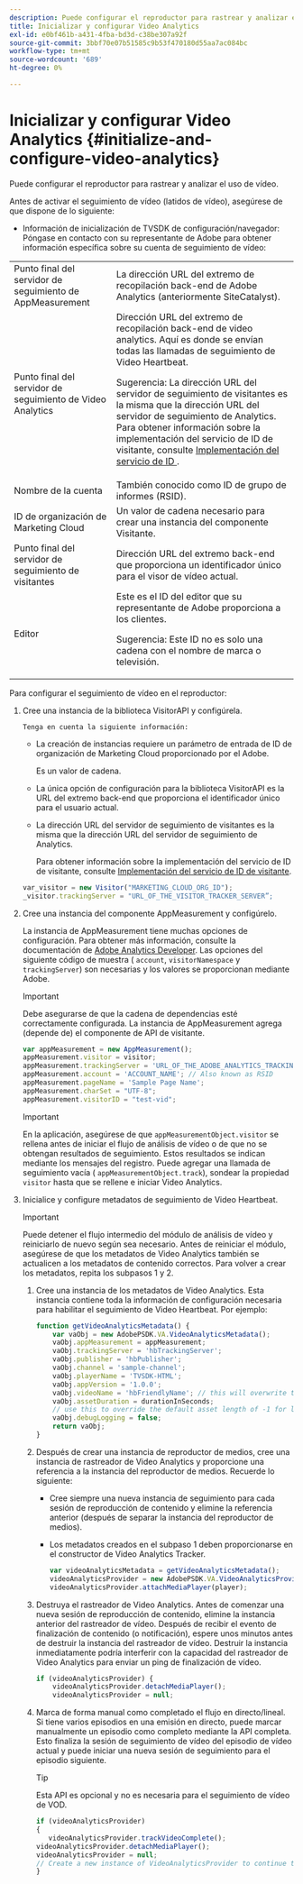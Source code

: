 ```yaml
---
description: Puede configurar el reproductor para rastrear y analizar el uso de vídeo.
title: Inicializar y configurar Video Analytics
exl-id: e0bf461b-a431-4fba-bd3d-c38be307a92f
source-git-commit: 3bbf70e07b51585c9b53f470180d55aa7ac084bc
workflow-type: tm+mt
source-wordcount: '689'
ht-degree: 0%

---
```


# Inicializar y configurar Video Analytics {#initialize-and-configure-video-analytics}

Puede configurar el reproductor para rastrear y analizar el uso de vídeo.

Antes de activar el seguimiento de vídeo (latidos de vídeo), asegúrese de que dispone de lo siguiente:

* Información de inicialización de TVSDK de configuración/navegador: Póngase en contacto con su representante de Adobe para obtener información específica sobre su cuenta de seguimiento de vídeo:

<table id="table_3565328ABBEE4605A92EAE1ADE5D6F84">
 <tbody>
  <tr>
   <td colname="col1"> Punto final del servidor de seguimiento de AppMeasurement </td>
   <td colname="col2"> La dirección URL del extremo de recopilación back-end de Adobe Analytics (anteriormente SiteCatalyst). </td>
  </tr>
  <tr>
   <td colname="col1"> Punto final del servidor de seguimiento de Video Analytics </td>
   <td colname="col2"> Dirección URL del extremo de recopilación back-end de video analytics. Aquí es donde se envían todas las llamadas de seguimiento de Video Heartbeat. <p>Sugerencia:  La dirección URL del servidor de seguimiento de visitantes es la misma que la dirección URL del servidor de seguimiento de Analytics. Para obtener información sobre la implementación del servicio de ID de visitante, consulte <a href="https://experienceleague.adobe.com/docs/id-service/using/implementation/setup-target.html?lang=en" format="html" scope="external"> Implementación del servicio de ID </a>. </p> </td>
  </tr>
  <tr>
   <td colname="col1"> Nombre de la cuenta </td>
   <td colname="col2"> También conocido como ID de grupo de informes (RSID). </td>
  </tr>
  <tr>
   <td colname="col1"> ID de organización de Marketing Cloud </td>
   <td colname="col2"> Un valor de cadena necesario para crear una instancia del componente Visitante. </td>
  </tr>
  <tr>
   <td colname="col1"> Punto final del servidor de seguimiento de visitantes </td>
   <td colname="col2"> Dirección URL del extremo back-end que proporciona un identificador único para el visor de vídeo actual. </td>
  </tr>
  <tr>
   <td colname="col1"> Editor </td>
   <td colname="col2"> Este es el ID del editor que su representante de Adobe proporciona a los clientes. <p>Sugerencia:  Este ID no es solo una cadena con el nombre de marca o televisión. </p> </td>
  </tr>
 </tbody>
</table>

Para configurar el seguimiento de vídeo en el reproductor:

1. Cree una instancia de la biblioteca VisitorAPI y configúrela.

       Tenga en cuenta la siguiente información:
   
   * La creación de instancias requiere un parámetro de entrada de ID de organización de Marketing Cloud proporcionado por el Adobe.

      Es un valor de cadena.
   * La única opción de configuración para la biblioteca VisitorAPI es la URL del extremo back-end que proporciona el identificador único para el usuario actual.
   * La dirección URL del servidor de seguimiento de visitantes es la misma que la dirección URL del servidor de seguimiento de Analytics.

      Para obtener información sobre la implementación del servicio de ID de visitante, consulte [Implementación del servicio de ID de visitante](https://experienceleague.adobe.com/docs/id-service/using/implementation/setup-target.html?lang=en).

   ```js
   var_visitor = new Visitor("MARKETING_CLOUD_ORG_ID");
   _visitor.trackingServer = "URL_OF_THE_VISITOR_TRACKER_SERVER”;
   ```

2. Cree una instancia del componente AppMeasurement y configúrelo.

   La instancia de AppMeasurement tiene muchas opciones de configuración. Para obtener más información, consulte la documentación de [Adobe Analytics Developer](https://microsite.omniture.com/t2/help/en_US/reference/#Developer). Las opciones del siguiente código de muestra ( `account`, `visitorNamespace` y `trackingServer`) son necesarias y los valores se proporcionan mediante Adobe.

   >[!IMPORTANT]
   >
   >Debe asegurarse de que la cadena de dependencias esté correctamente configurada. La instancia de AppMeasurement agrega (depende de) el componente de API de visitante.

   ```js
   var appMeasurement = new AppMeasurement();
   appMeasurement.visitor = visitor;
   appMeasurement.trackingServer = 'URL_OF_THE_ADOBE_ANALYTICS_TRACKING_SERVER';
   appMeasurement.account = 'ACCOUNT_NAME'; // Also known as RSID
   appMeasurement.pageName = 'Sample Page Name';
   appMeasurement.charSet = "UTF-8";
   appMeasurement.visitorID = "test-vid";
   ```

   >[!IMPORTANT]
   >
   >En la aplicación, asegúrese de que `appMeasurementObject.visitor` se rellena antes de iniciar el flujo de análisis de vídeo o de que no se obtengan resultados de seguimiento. Estos resultados se indican mediante los mensajes del registro. Puede agregar una llamada de seguimiento vacía ( `appMeasurementObject.track`), sondear la propiedad `visitor` hasta que se rellene e iniciar Video Analytics.

3. Inicialice y configure metadatos de seguimiento de Video Heartbeat.

   >[!IMPORTANT]
   >
   >Puede detener el flujo intermedio del módulo de análisis de vídeo y reiniciarlo de nuevo según sea necesario. Antes de reiniciar el módulo, asegúrese de que los metadatos de Video Analytics también se actualicen a los metadatos de contenido correctos. Para volver a crear los metadatos, repita los subpasos 1 y 2.

   1. Cree una instancia de los metadatos de Video Analytics.
Esta instancia contiene toda la información de configuración necesaria para habilitar el seguimiento de Video Heartbeat. Por ejemplo:

      ```js
      function getVideoAnalyticsMetadata() {
          var vaObj = new AdobePSDK.VA.VideoAnalyticsMetadata();
          vaObj.appMeasurement = appMeasurement;
          vaObj.trackingServer = 'hbTrackingServer';
          vaObj.publisher = 'hbPublisher';
          vaObj.channel = 'sample-channel';
          vaObj.playerName = 'TVSDK-HTML';
          vaObj.appVersion = '1.0.0';
          vaObj.videoName = 'hbFriendlyName'; // this will overwrite the ContextData variable a.media.friendlyName
          vaObj.assetDuration = durationInSeconds;
          // use this to override the default asset length of -1 for live streams
          vaObj.debugLogging = false;
          return vaObj;
      }
      ```

   2. Después de crear una instancia de reproductor de medios, cree una instancia de rastreador de Video Analytics y proporcione una referencia a la instancia del reproductor de medios.
Recuerde lo siguiente:

      * Cree siempre una nueva instancia de seguimiento para cada sesión de reproducción de contenido y elimine la referencia anterior (después de separar la instancia del reproductor de medios).
      * Los metadatos creados en el subpaso 1 deben proporcionarse en el constructor de Video Analytics Tracker.

         ```js
         var videoAnalyticsMetadata = getVideoAnalyticsMetadata();
         videoAnalyticsProvider = new AdobePSDK.VA.VideoAnalyticsProvider(videoAnalyticsMetadata);
         videoAnalyticsProvider.attachMediaPlayer(player);
         ```
   3. Destruya el rastreador de Video Analytics.
Antes de comenzar una nueva sesión de reproducción de contenido, elimine la instancia anterior del rastreador de vídeo. Después de recibir el evento de finalización de contenido (o notificación), espere unos minutos antes de destruir la instancia del rastreador de vídeo. Destruir la instancia inmediatamente podría interferir con la capacidad del rastreador de Video Analytics para enviar un ping de finalización de vídeo.

      ```js
      if (videoAnalyticsProvider) {
          videoAnalyticsProvider.detachMediaPlayer();
          videoAnalyticsProvider = null;
      ```

   4. Marca de forma manual como completado el flujo en directo/lineal.
Si tiene varios episodios en una emisión en directo, puede marcar manualmente un episodio como completo mediante la API completa. Esto finaliza la sesión de seguimiento de vídeo del episodio de vídeo actual y puede iniciar una nueva sesión de seguimiento para el episodio siguiente.
      >[!TIP]
      >
      >Esta API es opcional y no es necesaria para el seguimiento de vídeo de VOD.

      ```js
      if (videoAnalyticsProvider)
      {
         videoAnalyticsProvider.trackVideoComplete();
      videoAnalyticsProvider.detachMediaPlayer();
      videoAnalyticsProvider = null;
      // Create a new instance of VideoAnalyticsProvider to continue tracking.
      }
      ```
